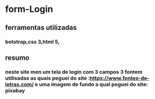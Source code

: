 # form-Login
## ferramentas utilizadas 
### botstrap,css 3,html 5,

## resumo 
### neste site men um tela de login com 3 campos 3 fontem utilisadas as quais peguei do site :https://www.fontes-de-letras.com/  e uma imagem de fundo a qual peguei do site: pixabay  